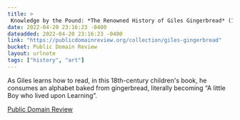 ```yaml
---
title: > 
 Knowledge by the Pound: *The Renowned History of Giles Gingerbread* (1768)
date: 2022-04-20 23:16:23 -0400
dateadded: 2022-04-20 23:16:23 -0400
link: "https://publicdomainreview.org/collection/giles-gingerbread"
bucket: Public Domain Review
layout: urlnote
tags: ["history", "art"]
--- 
```

As Giles learns how to read, in this 18th-century children's book, he consumes an alphabet baked from gingerbread, literally becoming “A little Boy who lived upon Learning”.
 <!-- end excerpt --> 
<div class='bucket'><a class='internal-link' href='/buckets/public-domain-review'>Public Domain Review</a></div> 
